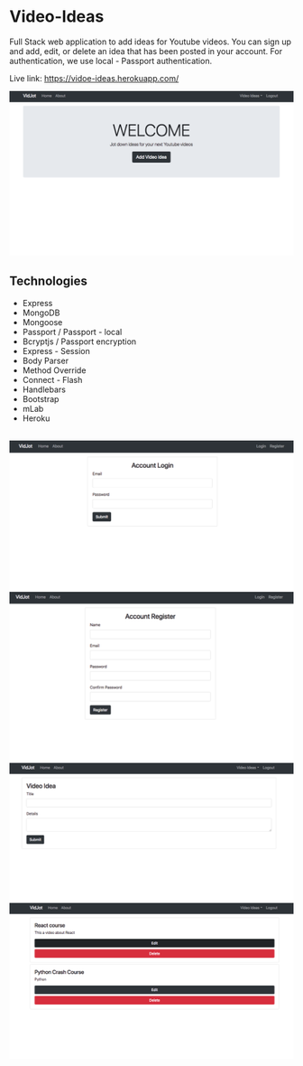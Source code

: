 # Video-Ideas

Full Stack web application to add ideas for Youtube videos. You can sign up and add, edit, or delete an idea that has been posted in your account. For authentication, we use local - Passport authentication.

Live link: https://vidoe-ideas.herokuapp.com/

<img src="/public/img/app.png">
<br>

## Technologies

- Express
- MongoDB
- Mongoose
- Passport / Passport - local
- Bcryptjs / Passport encryption
- Express - Session
- Body Parser
- Method Override
- Connect - Flash
- Handlebars
- Bootstrap
- mLab
- Heroku

<br>

<img src="/public/img/app1.png">
<br>
<img src="/public/img/app2.png">
<br>
<img src="/public/img/app3.png">
<br>
<img src="/public/img/app4.png">
<br>
